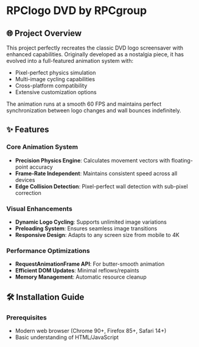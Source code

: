# RPClogo DVD by RPCgroup

## 🌐 Project Overview

This project perfectly recreates the classic DVD logo screensaver with enhanced capabilities. Originally developed as a nostalgia piece, it has evolved into a full-featured animation system with:

- Pixel-perfect physics simulation
- Multi-image cycling capabilities
- Cross-platform compatibility
- Extensive customization options

The animation runs at a smooth 60 FPS and maintains perfect synchronization between logo changes and wall bounces indefinitely.

## ✨ Features

### Core Animation System
- **Precision Physics Engine**: Calculates movement vectors with floating-point accuracy
- **Frame-Rate Independent**: Maintains consistent speed across all devices
- **Edge Collision Detection**: Pixel-perfect wall detection with sub-pixel correction

### Visual Enhancements
- **Dynamic Logo Cycling**: Supports unlimited image variations
- **Preloading System**: Ensures seamless image transitions
- **Responsive Design**: Adapts to any screen size from mobile to 4K

### Performance Optimizations
- **RequestAnimationFrame API**: For butter-smooth animation
- **Efficient DOM Updates**: Minimal reflows/repaints
- **Memory Management**: Automatic resource cleanup

## 🛠️ Installation Guide

### Prerequisites
- Modern web browser (Chrome 90+, Firefox 85+, Safari 14+)
- Basic understanding of HTML/JavaScript
